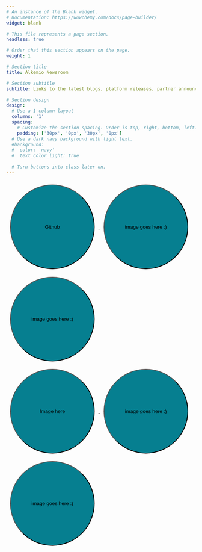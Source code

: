 ```yaml
---
# An instance of the Blank widget.
# Documentation: https://wowchemy.com/docs/page-builder/
widget: blank

# This file represents a page section.
headless: true

# Order that this section appears on the page.
weight: 1

# Section title
title: Alkemio Newsroom

# Section subtitle
subtitle: Links to the latest blogs, platform releases, partner announcements, and more.

# Section design
design:
  # Use a 1-column layout
  columns: '1'
  spacing:
    # Customize the section spacing. Order is top, right, bottom, left.
    padding: ['30px', '0px', '30px', '0px']
  # Use a dark navy background with light text.
  #background:
  #  color: 'navy'
  #  text_color_light: true
  
  # Turn buttons into class later on.
---
```

<div class="d-flex justify-content-between px-5 pb-1">
    <a href="https://github.com/alkem-io" target="_blank"> 
        <button class="btn" style="background-color: #067f90; width: 225px; height: 225px; border-radius: 200px; margin: 10px;">
            Github
        </button> 
    </a>
    <a href="https://twitter.com/alkem_io" target="_blank">
        <button class="btn" style="background-color: #067f90; width: 225px; height: 225px; border-radius: 200px; margin: 10px;">
            image goes here :)
        </button>
    </a>
    <a href="https://www.linkedin.com/company/alkemio-foundation/" target="_blank">
        <button class="btn" style="background-color: #067f90; width: 225px; height: 225px; border-radius: 200px; margin: 10px;">
            image goes here :)
        </button>
    </a>
</div>
<!-- Row 2 -->
<div class="d-flex justify-content-between px-5 pb-1">
    <a href="/post/" target="_blank"> 
        <button class="btn" style="background-color: #067f90; width: 225px; height: 225px; border-radius: 200px; margin: 10px;">
            Image here
        </button> 
    </a>
    <a href="https://share-eu1.hsforms.com/1QphZYrkqQrya8sg29o360Qf6b89" target="_blank">
        <button class="btn" style="background-color: #067f90; width: 225px; height: 225px; border-radius: 200px; margin: 10px;">
            image goes here :)
        </button>
    </a>
    <a href="/releases/" target="_blank">
        <button class="btn" style="background-color: #067f90; width: 225px; height: 225px; border-radius: 200px; margin: 10px;">
            image goes here :)
        </button>
    </a>
</div>


